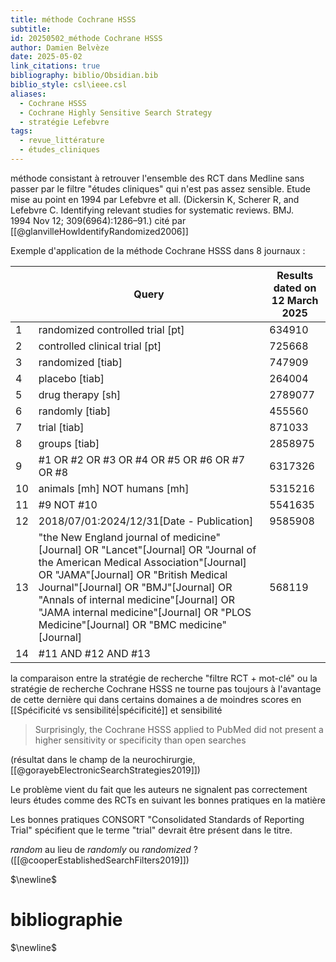 ```yaml
---
title: méthode Cochrane HSSS
subtitle: 
id: 20250502_méthode Cochrane HSSS
author: Damien Belvèze
date: 2025-05-02
link_citations: true
bibliography: biblio/Obsidian.bib
biblio_style: csl\ieee.csl
aliases:
  - Cochrane HSSS
  - Cochrane Highly Sensitive Search Strategy
  - stratégie Lefebvre
tags:
  - revue_littérature
  - études_cliniques
---
```

méthode consistant à retrouver l'ensemble des RCT dans Medline sans passer par le filtre "études cliniques" qui n'est pas assez sensible. Etude mise au point en 1994 par Lefebvre et all. (Dickersin K, Scherer R, and Lefebvre C. Identifying relevant studies for systematic reviews. BMJ. 1994 Nov 12; 309(6964):1286–91.) cité par [[@glanvilleHowIdentifyRandomized2006]]

Exemple d'application de la méthode Cochrane HSSS dans 8 journaux :


|     | Query                                                                                                                                                                                                                                                                                                                                          | Results dated on 12 March 2025 |
| --- | ---------------------------------------------------------------------------------------------------------------------------------------------------------------------------------------------------------------------------------------------------------------------------------------------------------------------------------------------- | ------------------------------ |
| 1   | randomized controlled trial [pt]                                                                                                                                                                                                                                                                                                               | 634910                         |
| 2   | controlled clinical trial [pt]                                                                                                                                                                                                                                                                                                                 | 725668                         |
| 3   | randomized [tiab]                                                                                                                                                                                                                                                                                                                              | 747909                         |
| 4   | placebo [tiab]                                                                                                                                                                                                                                                                                                                                 | 264004                         |
| 5   | drug therapy [sh]                                                                                                                                                                                                                                                                                                                              | 2789077                        |
| 6   | randomly [tiab]                                                                                                                                                                                                                                                                                                                                | 455560                         |
| 7   | trial [tiab]                                                                                                                                                                                                                                                                                                                                   | 871033                         |
| 8   | groups [tiab]                                                                                                                                                                                                                                                                                                                                  | 2858975                        |
| 9   | #1 OR #2 OR #3 OR #4 OR #5 OR #6 OR #7 OR #8                                                                                                                                                                                                                                                                                                   | 6317326                        |
| 10  | animals [mh] NOT humans [mh]                                                                                                                                                                                                                                                                                                                   | 5315216                        |
| 11  | #9 NOT #10                                                                                                                                                                                                                                                                                                                                     | 5541635                        |
| 12  | 2018/07/01:2024/12/31[Date - Publication]                                                                                                                                                                                                                                                                                                      | 9585908                        |
| 13  | "the New England journal of medicine"[Journal] OR "Lancet"[Journal] OR "Journal of the American Medical Association"[Journal] OR "JAMA"[Journal] OR "British Medical Journal"[Journal] OR "BMJ"[Journal] OR "Annals of internal medicine"[Journal] OR "JAMA internal medicine"[Journal] OR "PLOS Medicine"[Journal] OR "BMC medicine"[Journal] | 568119                         |
| 14  | #11 AND #12 AND #13                                                                                                                                                                                                                                                                                                                            |                                |

la comparaison entre la stratégie de recherche "filtre RCT + mot-clé" ou la stratégie de recherche Cochrane HSSS ne tourne pas toujours à l'avantage de cette dernière qui dans certains domaines a de moindres scores en [[Spécificité vs sensibilité|spécificité]] et sensibilité

> Surprisingly, the Cochrane HSSS applied to PubMed did not present a higher sensitivity or specificity than open searches

(résultat dans le champ de la neurochirurgie, [[@gorayebElectronicSearchStrategies2019]])

Le problème vient du fait que les auteurs ne signalent pas correctement leurs études comme des RCTs en suivant les bonnes pratiques en la matière

Les bonnes pratiques CONSORT "Consolidated Standards of Reporting Trial"  spécifient que le terme "trial" devrait être présent dans le titre. 

*random* au lieu de *randomly* ou *randomized* ? ([[@cooperEstablishedSearchFilters2019]])



$\newline$
# bibliographie
$\newline$






